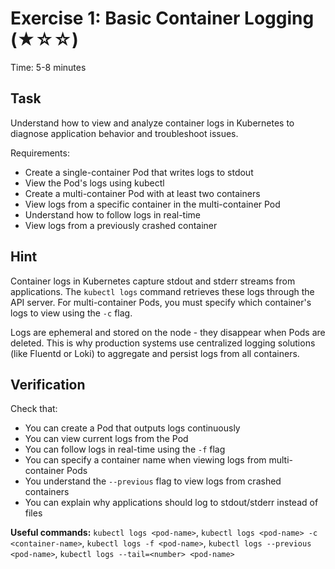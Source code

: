 # Exercise 1: Basic Container Logging (★☆☆)

Time: 5-8 minutes

## Task

Understand how to view and analyze container logs in Kubernetes to diagnose application behavior and troubleshoot issues.

Requirements:

- Create a single-container Pod that writes logs to stdout
- View the Pod's logs using kubectl
- Create a multi-container Pod with at least two containers
- View logs from a specific container in the multi-container Pod
- Understand how to follow logs in real-time
- View logs from a previously crashed container

## Hint

Container logs in Kubernetes capture stdout and stderr streams from applications. The `kubectl logs`
command retrieves these logs through the API server. For multi-container Pods, you must specify which
container's logs to view using the `-c` flag.

Logs are ephemeral and stored on the node - they disappear when Pods are deleted. This is why production
systems use centralized logging solutions (like Fluentd or Loki) to aggregate and persist logs from all
containers.

## Verification

Check that:

- You can create a Pod that outputs logs continuously
- You can view current logs from the Pod
- You can follow logs in real-time using the `-f` flag
- You can specify a container name when viewing logs from multi-container Pods
- You understand the `--previous` flag to view logs from crashed containers
- You can explain why applications should log to stdout/stderr instead of files

**Useful commands:** `kubectl logs <pod-name>`, `kubectl logs <pod-name> -c <container-name>`,
`kubectl logs -f <pod-name>`, `kubectl logs --previous <pod-name>`,
`kubectl logs --tail=<number> <pod-name>`
